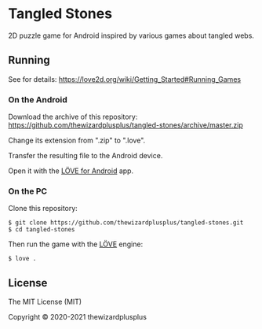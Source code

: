 # Tangled Stones

2D puzzle game for Android inspired by various games about tangled webs.

## Running

See for details: <https://love2d.org/wiki/Getting_Started#Running_Games>

### On the Android

Download the archive of this repository: <https://github.com/thewizardplusplus/tangled-stones/archive/master.zip>

Change its extension from ".zip" to ".love".

Transfer the resulting file to the Android device.

Open it with the [LÖVE for Android](https://play.google.com/store/apps/details?id=org.love2d.android) app.

### On the PC

Clone this repository:

```
$ git clone https://github.com/thewizardplusplus/tangled-stones.git
$ cd tangled-stones
```

Then run the game with the [LÖVE](https://love2d.org/) engine:

```
$ love .
```

## License

The MIT License (MIT)

Copyright &copy; 2020-2021 thewizardplusplus
